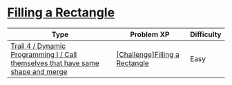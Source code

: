 # [Filling a Rectangle](https://www.codetree.ai/trails/complete/curated-cards/challenge-rectangle-fill)

|Type|Problem XP|Difficulty|
|---|---|---|
|[Trail 4 / Dynamic Programming I / Call themselves that have same shape and merge](https://www.codetree.ai/trail-info/intermediate-low/)|[[Challenge]Filling a Rectangle](https://www.codetree.ai/trails/complete/curated-cards/challenge-rectangle-fill/)|Easy|

